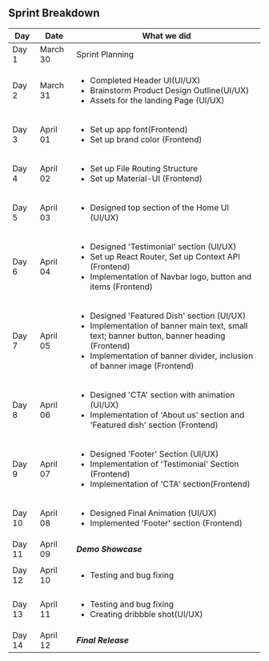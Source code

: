 ## Sprint Breakdown

Day    |      Date      |  What we did
------ | -------------- | -------------
Day 1  | March 30 | Sprint Planning
Day 2  | March 31 | <ul><li>Completed Header UI(UI/UX)<li>Brainstorm Product Design   Outline(UI/UX)<li>Assets for the landing Page (UI/UX)</ul>
Day 3  | April 01 | <ul><li>Set up app font(Frontend)<li>Set up brand color (Frontend)</ul>
Day 4  | April 02 | <ul><li>Set up File Routing Structure<li>Set up Material-UI (Frontend)</ul>
Day 5  | April 03 | <ul><li>Designed top section of the Home UI (UI/UX)</ul> 
Day 6  | April 04 | <ul><li>Designed 'Testimonial' section (UI/UX)<li>Set up React Router, Set up Context API (Frontend)<li>Implementation of Navbar logo, button and items (Frontend)</ul>
Day 7  | April 05 | <ul><li>Designed 'Featured Dish' section (UI/UX)<li>Implementation of banner main text, small text; banner button, banner heading (Frontend)<li>Implementation of banner divider, inclusion of banner image (Frontend)</ul>
Day 8  | April 06 | <ul><li>Designed 'CTA' section with animation (UI/UX)<li>Implementation of 'About us' section and 'Featured dish' section (Frontend)</ul>
Day 9  | April 07 | <ul><li>Designed 'Footer' Section (UI/UX)<li>Implementation of 'Testimonial' Section (Frontend)<li>Implementation of 'CTA' section(Frontend)</ul>
Day 10 | April 08 | <ul><li> Designed Final Animation (UI/UX)<li>Implemented 'Footer' section (Frontend)</ul>
Day 11 | April 09 | ***Demo Showcase***
Day 12 | April 10 | <ul><li>Testing and bug fixing</ul>
Day 13 | April 11 | <ul><li>Testing and bug fixing<li>Creating dribbble shot(UI/UX)</ul>
Day 14 | April 12 | ***Final Release***
